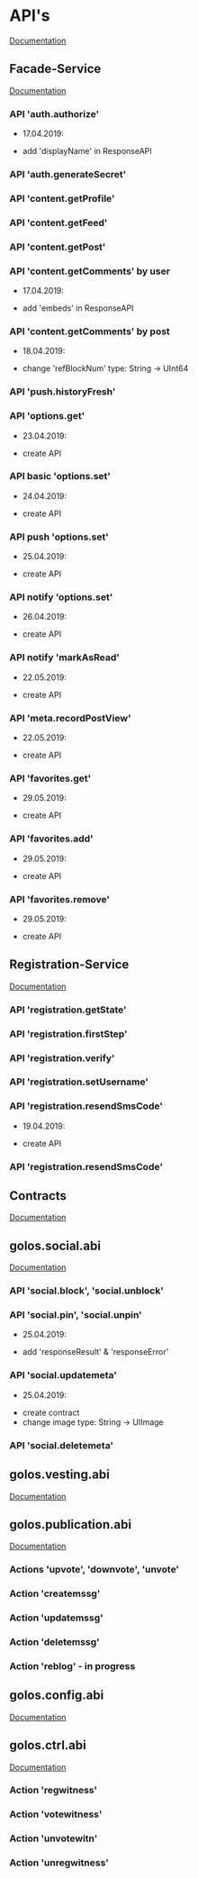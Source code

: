 # API's
[Documentation](https://github.com/GolosChain/api-documentation)


## Facade-Service
[Documentation](https://github.com/GolosChain/facade-service)


### API 'auth.authorize'
* 17.04.2019:
 - add 'displayName' in ResponseAPI

### API 'auth.generateSecret'

### API 'content.getProfile'

### API 'content.getFeed'

### API 'content.getPost'

### API 'content.getComments' by user
* 17.04.2019:
- add 'embeds' in ResponseAPI

### API 'content.getComments' by post
* 18.04.2019:
- change 'refBlockNum' type: String -> UInt64

### API 'push.historyFresh'

### API 'options.get'
* 23.04.2019:
- create API

### API basic 'options.set'
* 24.04.2019:
- create API

### API push 'options.set'
* 25.04.2019:
- create API

### API notify 'options.set'
* 26.04.2019:
- create API

### API notify 'markAsRead'
* 22.05.2019:
- create API

### API 'meta.recordPostView'
* 22.05.2019:
- create API

### API 'favorites.get'
* 29.05.2019:
- create API

### API 'favorites.add'
* 29.05.2019:
- create API

### API 'favorites.remove'
* 29.05.2019:
- create API


## Registration-Service
[Documentation](https://github.com/GolosChain/registration-service/tree/develop)


### API 'registration.getState'

### API 'registration.firstStep'

### API 'registration.verify'

### API 'registration.setUsername'

### API 'registration.resendSmsCode'
* 19.04.2019:
- create API

### API 'registration.resendSmsCode'


## Contracts
[Documentation](https://github.com/GolosChain/golos.contracts)



## golos.social.abi
[Documentation](https://github.com/GolosChain/golos.contracts/blob/master/golos.social/golos.social.abi)

### API 'social.block', 'social.unblock'

### API 'social.pin', 'social.unpin'
* 25.04.2019:
- add 'responseResult' & 'responseError'

### API 'social.updatemeta'
* 25.04.2019:
- create contract
- change image type: String -> UIImage

### API 'social.deletemeta'


## golos.vesting.abi
[Documentation](https://github.com/GolosChain/golos.contracts/blob/master/golos.vesting/golos.vesting.abi)



## golos.publication.abi
[Documentation](https://github.com/GolosChain/golos.contracts/blob/master/golos.publication/golos.publication.abi)


### Actions 'upvote', 'downvote', 'unvote'

### Action 'createmssg'

### Action 'updatemssg'

### Action 'deletemssg'

### Action 'reblog' - in progress



## golos.config.abi
[Documentation](https://github.com/GolosChain/golos.contracts/blob/master/golos.config/abi/golos.config.abi)



## golos.ctrl.abi
[Documentation](https://github.com/GolosChain/golos.contracts/blob/master/golos.ctrl/abi/golos.ctrl.abi)


### Action 'regwitness'

### Action 'votewitness'

### Action 'unvotewitn'

### Action 'unregwitness'
